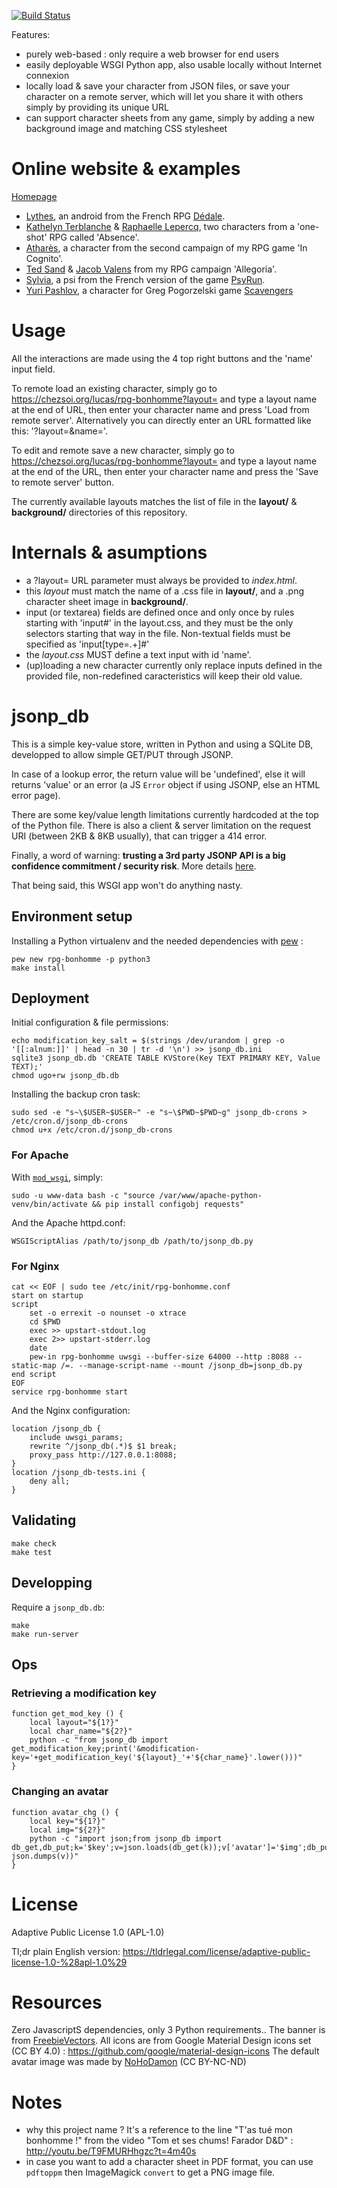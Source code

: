 [![Build Status](https://travis-ci.org/Lucas-C/rpg-bonhomme.svg?branch=master)](https://travis-ci.org/Lucas-C/rpg-bonhomme)

Features:
- purely web-based : only require a web browser for end users
- easily deployable WSGI Python app, also usable locally without Internet connexion
- locally load & save your character from JSON files, or save your character on a remote server,
which will let you share it with others simply by providing its unique URL
- can support character sheets from any game, simply by adding a new background image and matching CSS stylesheet

# Online website & examples

[Homepage](https://chezsoi.org/lucas/rpg-bonhomme)

- [Lythes](https://chezsoi.org/lucas/rpg-bonhomme?layout=Dedale&name=lythes), an android from the French RPG [Dédale](http://lab00.free.fr/sommaire/home.htm).
- [Kathelyn Terblanche](https://chezsoi.org/lucas/rpg-bonhomme?layout=Absence&name=kathelyn_terblanche) & [Raphaelle Lepercq](https://chezsoi.org/lucas/rpg-bonhomme?layout=Absence&name=raphaelle_lepercq_se_fait_appeler_lila_), two characters from a 'one-shot' RPG called 'Absence'.
- [Atharès](https://chezsoi.org/lucas/rpg-bonhomme?layout=InCognito1&name=athares), a character from the second campaign of my RPG game 'In Cognito'.
- [Ted Sand](https://chezsoi.org/lucas/rpg-bonhomme?layout=Allegoria&name=ted_sand) & [Jacob Valens](https://chezsoi.org/lucas/rpg-bonhomme?layout=Allegoria&name=jacob_valens) from my RPG campaign 'Allegoria'.
- [Sylvia](https://chezsoi.org/lucas/rpg-bonhomme?layout=PsiRun&name=Sylvia), a psi from the French version of the game [PsyRun](http://nightskygames.com/welcome/game/PsiRun).
- [Yuri Pashlov](https://chezsoi.org/lucas/jdr/rpg-bonhomme/?layout=Scavengers&name=yuri_pashlov), a character for Greg Pogorzelski game [Scavengers](http://awarestudios.blogspot.fr/2014/01/scavengers.html) 

# Usage

All the interactions are made using the 4 top right buttons and the 'name' input field.

To remote load an existing character, simply go to https://chezsoi.org/lucas/rpg-bonhomme?layout= and type a layout name at the end of URL, then enter your character name and press 'Load from remote server'. Alternatively you can directly enter an URL formatted like this: '?layout=<layout-name>&name=<character-id>'.

To edit and remote save a new character, simply go to https://chezsoi.org/lucas/rpg-bonhomme?layout= and type a layout name at the end of the URL, then enter your character name and press the 'Save to remote server' button.

The currently available layouts matches the list of file in the **layout/** & **background/** directories of this repository.

# Internals & asumptions

- a ?layout= URL parameter must always be provided to _index.html_.
- this _layout_ must match the name of a .css file in **layout/**, and a .png character sheet image in **background/**.
- input (or textarea) fields are defined once and only once by rules starting with 'input#<name>' in the layout.css,
and they must be the only selectors starting that way in the file.
Non-textual fields must be specified as 'input[type=.+]#<name>'
- the _layout.css_ MUST define a text input with id 'name'.
- (up)loading a new character currently only replace inputs defined in the provided file,
non-redefined caracteristics will keep their old value.

# jsonp_db

This is a simple key-value store, written in Python and using a SQLite DB, developped to allow simple GET/PUT through JSONP.

In case of a lookup error, the return value will be 'undefined', else it will returns 'value' or an error (a JS `Error` object if using JSONP, else an HTML error page).

There are some key/value length limitations currently hardcoded at the top of the Python file.
There is also a client & server limitation on the request URI (between 2KB & 8KB usually), that can trigger a 414 error.

Finally, a word of warning: **trusting a 3rd party JSONP API is a big confidence commitment / security risk**.
More details [here](http://security.stackexchange.com/a/23439).

That being said, this WSGI app won't do anything nasty.

## Environment setup

Installing a Python virtualenv and the needed dependencies with [pew](https://github.com/berdario/pew) :

    pew new rpg-bonhomme -p python3
    make install

## Deployment

Initial configuration & file permissions:

    echo modification_key_salt = $(strings /dev/urandom | grep -o '[[:alnum:]]' | head -n 30 | tr -d '\n') >> jsonp_db.ini
    sqlite3 jsonp_db.db 'CREATE TABLE KVStore(Key TEXT PRIMARY KEY, Value TEXT);'
    chmod ugo+rw jsonp_db.db

Installing the backup cron task:

    sudo sed -e "s~\$USER~$USER~" -e "s~\$PWD~$PWD~g" jsonp_db-crons > /etc/cron.d/jsonp_db-crons
    chmod u+x /etc/cron.d/jsonp_db-crons

### For Apache

With [`mod_wsgi`](https://modwsgi.readthedocs.org), simply:

    sudo -u www-data bash -c "source /var/www/apache-python-venv/bin/activate && pip install configobj requests"

And the Apache httpd.conf:

    WSGIScriptAlias /path/to/jsonp_db /path/to/jsonp_db.py

### For Nginx

    cat << EOF | sudo tee /etc/init/rpg-bonhomme.conf
    start on startup
    script
        set -o errexit -o nounset -o xtrace
        cd $PWD
        exec >> upstart-stdout.log
        exec 2>> upstart-stderr.log
        date
        pew-in rpg-bonhomme uwsgi --buffer-size 64000 --http :8088 --static-map /=. --manage-script-name --mount /jsonp_db=jsonp_db.py
    end script
    EOF
    service rpg-bonhomme start

And the Nginx configuration:

    location /jsonp_db {
        include uwsgi_params;
        rewrite ^/jsonp_db(.*)$ $1 break;
        proxy_pass http://127.0.0.1:8088;
    }
    location /jsonp_db-tests.ini {
        deny all;
    }


## Validating

    make check
    make test

## Developping

Require a `jsonp_db.db`:

    make
    make run-server

## Ops

### Retrieving a modification key

    function get_mod_key () {
        local layout="${1?}"
        local char_name="${2?}"
        python -c "from jsonp_db import get_modification_key;print('&modification-key='+get_modification_key('${layout}_'+'${char_name}'.lower()))"
    }

### Changing an avatar

    function avatar_chg () {
        local key="${1?}"
        local img="${2?}"
        python -c "import json;from jsonp_db import db_get,db_put;k='$key';v=json.loads(db_get(k));v['avatar']='$img';db_put(k, json.dumps(v))"
    }

# License
Adaptive Public License 1.0 (APL-1.0)

Tl;dr plain English version: https://tldrlegal.com/license/adaptive-public-license-1.0-%28apl-1.0%29

# Resources

Zero JavascriptS dependencies, only 3 Python requirements..
The banner is from [FreebieVectors](http://www.freebievectors.com/fr/apercu-vecteur/150/rubans-banniere-vecteur-libre-symbole/).
All icons are from Google Material Design icons set (CC BY 4.0) : https://github.com/google/material-design-icons
The default avatar image was made by [NoHoDamon](https://www.flickr.com/photos/nohodamon/6485519491/in/photolist-7HSNkN-rzqCWQ-7HSNxA-5JtRYh-apeuDG-6MdYX2-aT6YZz-dRq1jf-dbRcxi-6igHjz-PHJD6-dN5YT-79V2QG-5ShoNL-FAQmN-4mU9vu-9rBg5B-9rBg8M-5ShoaN-5Z7D5b-EMUuT-78gz6Q-Gn5u9-GRGtNs) (CC BY-NC-ND)

# Notes

- why this project name ? It's a reference to the line "T'as tué mon bonhomme !" from the video "Tom et ses chums! Farador D&D" : http://youtu.be/T9FMURHhgzc?t=4m40s
- in case you want to add a character sheet in PDF format, you can use `pdftoppm` then ImageMagick `convert` to get a PNG image file.

